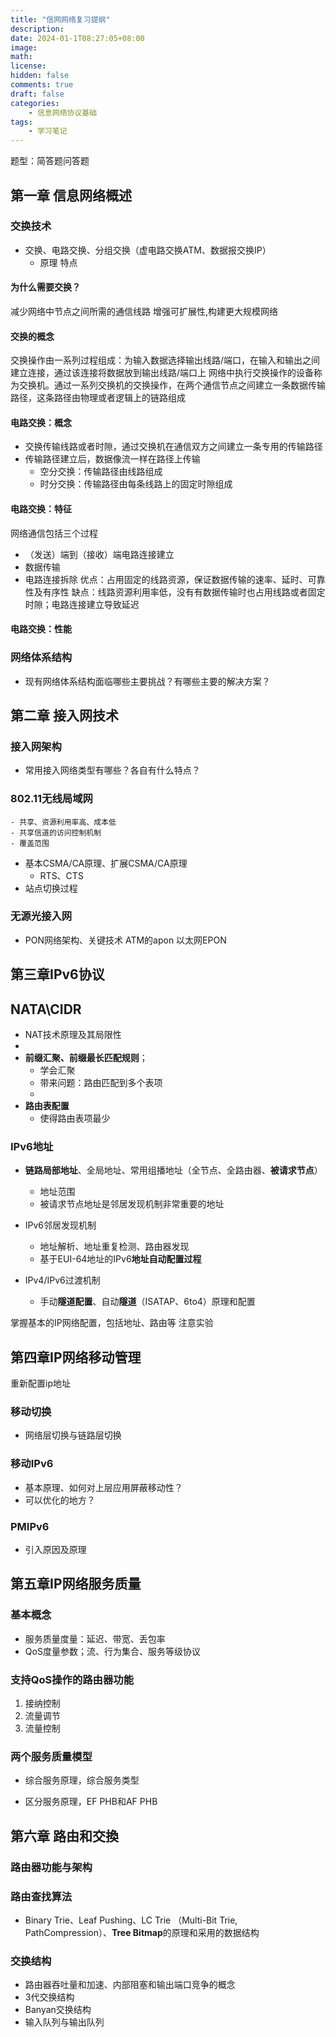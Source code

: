 ```yaml
---
title: "信网网络复习提纲"
description: 
date: 2024-01-1T08:27:05+08:00
image: 
math: 
license: 
hidden: false
comments: true
draft: false
categories:
    - 信息网络协议基础
tags:
    - 学习笔记
---
```




题型：简答题问答题

## 第一章 信息网络概述

### ﻿交换技术
- 交换、电路交换、分组交换（虚电路交换ATM、数据报交换IP）
	- 原理 特点

#### 为什么需要交换？
减少网络中节点之间所需的通信线路
增强可扩展性,构建更大规模网络
#### 交换的概念
交换操作由一系列过程组成：为输入数据选择输出线路/端口，在输入和输出之间建立连接，通过该连接将数据放到输出线路/端口上
网络中执行交换操作的设备称为交换机。通过一系列交换机的交换操作，在两个通信节点之间建立一条数据传输路径，这条路径由物理或者逻辑上的链路组成
#### 电路交换：概念
- 交换传输线路或者时隙，通过交换机在通信双方之间建立一条专用的传输路径
- 传输路径建立后，数据像流一样在路径上传输
	- 空分交换：传输路径由线路组成
	- 时分交换：传输路径由每条线路上的固定时隙组成
#### 电路交换：特征
网络通信包括三个过程
- （发送）端到（接收）端电路连接建立
-  数据传输
- 电路连接拆除
优点：占用固定的线路资源，保证数据传输的速率、延时、可靠性及有序性
缺点：线路资源利用率低，没有有数据传输时也占用线路或者固定时隙；电路连接建立导致延迟

#### 电路交换：性能

### 网络体系结构
- ﻿现有网络体系结构面临哪些主要挑战？有哪些主要的解决方案？



## 第二章 接入网技术

### 接入网架构

- ﻿常用接入网络类型有哪些？各自有什么特点？

### ﻿﻿802.11无线局域网
	- 共享、资源利用率高、成本低
	- 共享信道的访问控制机制
	- 覆盖范围

- ﻿基本CSMA/CA原理、扩展CSMA/CA原理
	- RTS、CTS
- ﻿站点切换过程


### 无源光接入网
- ﻿PON网络架构、关键技术
	ATM的apon
	以太网EPON



## 第三章IPv6协议

## NATA\\CIDR

- ﻿﻿NAT技术原理及其局限性
- 
- ﻿﻿**前缀汇聚、前缀最长匹配规则**；
	- 学会汇聚
	- 带来问题：路由匹配到多个表项
	- 
- ﻿﻿**路由表配置**
	- 使得路由表项最少

### ﻿﻿IPv6地址
- ﻿﻿**链路局部地址**、全局地址、常用组播地址（全节点、全路由器、**被请求节点**）
	- 地址范围
	- 被请求节点地址是邻居发现机制非常重要的地址

- ﻿﻿IPv6邻居发现机制
	- 地址解析、地址重复检测、路由器发现
	- ﻿﻿基于EUI-64地址的IPv6**地址自动配置过程**

- ﻿﻿IPv4/IPv6过渡机制
	- ﻿﻿手动**隧道配置**、自动**隧道**（ISATAP、6to4）原理和配置

掌握基本的IP网络配置，包括地址、路由等
注意实验

## 第四章IP网络移动管理
重新配置ip地址
### 移动切换
- 网络层切换与链路层切换

### ﻿﻿移动IPv6
- ﻿基本原理、如何对上层应用屏蔽移动性？
- ﻿可以优化的地方？

### ﻿﻿PMIPv6
- ﻿引入原因及原理


## 第五章IP网络服务质量

### ﻿基本概念
- 服务质量度量：延迟、带宽、丢包率
- QoS度量参数；流、行为集合、服务等级协议



### 支持QoS操作的路由器功能
1. 接纳控制
2. 流量调节
3. 流量控制
 
 ### 两个服务质量模型

- ﻿综合服务原理，综合服务类型

- ﻿区分服务原理，EF PHB和AF PHB



## 第六章 路由和交換

### 路由器功能与架构
### ﻿路由查找算法
- ﻿﻿Binary Trie、Leaf Pushing、LC Trie （Multi-Bit Trie, PathCompression）、**Tree Bitmap**的原理和采用的数据结构

### ﻿﻿交换结构

- ﻿﻿路由器吞吐量和加速、内部阻塞和输出端口竞争的概念
- ﻿﻿3代交换结构
- ﻿﻿Banyan交换结构
- ﻿﻿输入队列与输出队列